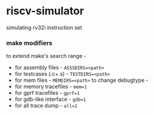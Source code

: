 # riscv-simulator
simulating rv32i instruction set

### make modifiers

to extend make's search range -
* for assembly files - `ASSSDIRS=<path>`
* for testcases (.c+.s) - `TESTDIRS=<path>`
* for mem files - `MEMDIRS=<path>`
to change debugtype -
* for memory tracefiles - `mem=1`
* for gprf tracefiles - `gprf=1`
* for gdb-like interface - `gdb=1`
* for all trace dump - `all=1`
